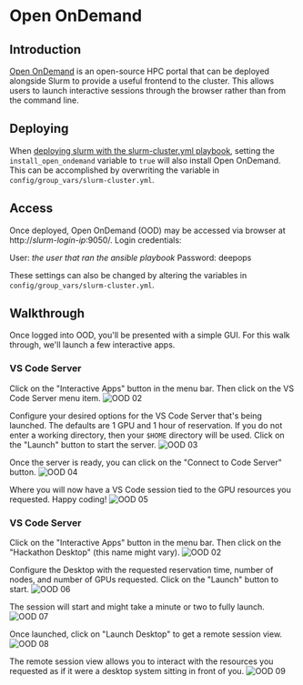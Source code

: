 Open OnDemand
===

## Introduction

[Open OnDemand](https://openondemand.org/) is an open-source HPC portal that can be deployed alongside Slurm to provide a useful frontend to the cluster. This allows users to launch interactive sessions through the browser rather than from the command line.

## Deploying

When [deploying slurm with the slurm-cluster.yml playbook](README.md), setting the `install_open_ondemand` variable to `true` will also install Open OnDemand. This can be accomplished by overwriting the variable in `config/group_vars/slurm-cluster.yml`.

## Access

Once deployed, Open OnDemand (OOD) may be accessed via browser at http://_slurm-login-ip_:9050/. Login credentials:

User: _the user that ran the ansible playbook_
Password: deepops

These settings can also be changed by altering the variables in `config/group_vars/slurm-cluster.yml`.

## Walkthrough

Once logged into OOD, you'll be presented with a simple GUI. For this walk through, we'll launch a few interactive apps.

### VS Code Server

Click on the "Interactive Apps" button in the menu bar. Then click on the VS Code Server menu item.
![OOD 02](ood-images/ood-02.png)

Configure your desired options for the VS Code Server that's being launched. The defaults are 1 GPU and 1 hour of reservation. If you do not enter a working directory, then your `$HOME` directory will be used. Click on the "Launch" button to start the server.
![OOD 03](ood-images/ood-03.png)

Once the server is ready, you can click on the "Connect to Code Server" button.
![OOD 04](ood-images/ood-04.png)

Where you will now have a VS Code session tied to the GPU resources you requested. Happy coding!
![OOD 05](ood-images/ood-05.png)

### VS Code Server

Click on the "Interactive Apps" button in the menu bar. Then click on the "Hackathon Desktop" (this name might vary).
![OOD 02](ood-images/ood-02.png)

Configure the Desktop with the requested reservation time, number of nodes, and number of GPUs requested. Click on the "Launch" button to start.
![OOD 06](ood-images/ood-06.png)

The session will start and might take a minute or two to fully launch.
![OOD 07](ood-images/ood-07.png)

Once launched, click on "Launch Desktop" to get a remote session view.
![OOD 08](ood-images/ood-08.png)

The remote session view allows you to interact with the resources you requested as if it were a desktop system sitting in front of you.
![OOD 09](ood-images/ood-09.png)



